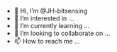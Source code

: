 - 👋 Hi, I’m @JH-bitsensing
- 👀 I’m interested in ...
- 🌱 I’m currently learning ...
- 💞️ I’m looking to collaborate on ...
- 📫 How to reach me ...

<!---
JH-bitsensing/JH-bitsensing is a ✨ special ✨ repository because its `README.md` (this file) appears on your GitHub profile.
You can click the Preview link to take a look at your changes.
--->
